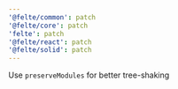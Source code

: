 ```yaml
---
'@felte/common': patch
'@felte/core': patch
'felte': patch
'@felte/react': patch
'@felte/solid': patch
---
```


Use `preserveModules` for better tree-shaking

